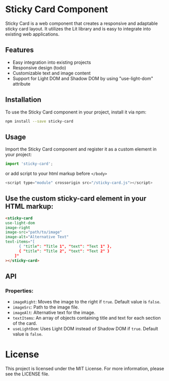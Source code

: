 # Sticky Card Component

Sticky Card is a web component that creates a responsive and adaptable sticky card layout. It utilizes the Lit library and is easy to integrate into existing web applications.

## Features

- Easy integration into existing projects
- Responsive design (todo)
- Customizable text and image content
- Support for Light DOM and Shadow DOM by using "use-light-dom" attribute

## Installation

To use the Sticky Card component in your project, install it via npm:

```sh
npm install --save sticky-card
```

## Usage

Import the Sticky Card component and register it as a custom element in your project:

```javascript
import 'sticky-card';
```
or add script to your html markup before ```</body>```


```javascript
<script type="module" crossorigin src="/sticky-card.js"></script>
```

## Use the custom sticky-card element in your HTML markup:

```html
<sticky-card 
use-light-dom
image-right 
image-src="path/to/image" 
image-alt="Alternative Text" 
text-items="[
      { "title": "Title 1", "text": "Text 1" },
      { "title": "Title 2", "text": "Text 2" }
    ]"
></sticky-card>
```
## API

### Properties:

  <ul><li><code>imageRight</code>: Moves the image to the right if <code>true</code>. Default value is <code>false</code>.</li><li><code>imageSrc</code>: Path to the image file.</li><li><code>imageAlt</code>: Alternative text for the image.</li><li><code>textItems</code>: An array of objects containing title and text for each section of the card.</li><li><code>useLightDom</code>: Uses Light DOM instead of Shadow DOM if <code>true</code>. Default value is <code>false</code>.</li></ul>

  

# License

This project is licensed under the MIT License. For more information, please see the LICENSE file.